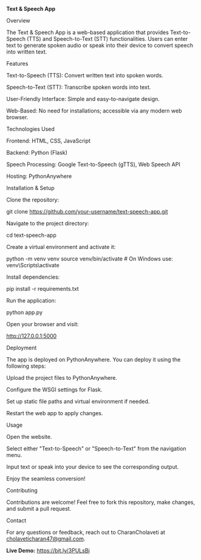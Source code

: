 **Text & Speech App**

Overview

The Text & Speech App is a web-based application that provides Text-to-Speech (TTS) and Speech-to-Text (STT) functionalities. Users can enter text to generate spoken audio or speak into their device to convert speech into written text.

Features

Text-to-Speech (TTS): Convert written text into spoken words.

Speech-to-Text (STT): Transcribe spoken words into text.

User-Friendly Interface: Simple and easy-to-navigate design.

Web-Based: No need for installations; accessible via any modern web browser.

Technologies Used

Frontend: HTML, CSS, JavaScript

Backend: Python (Flask)

Speech Processing: Google Text-to-Speech (gTTS), Web Speech API

Hosting: PythonAnywhere

Installation & Setup

Clone the repository:

git clone https://github.com/your-username/text-speech-app.git

Navigate to the project directory:

cd text-speech-app

Create a virtual environment and activate it:

python -m venv venv
source venv/bin/activate  # On Windows use: venv\Scripts\activate

Install dependencies:

pip install -r requirements.txt

Run the application:

python app.py

Open your browser and visit:

http://127.0.0.1:5000

Deployment

The app is deployed on PythonAnywhere. You can deploy it using the following steps:

Upload the project files to PythonAnywhere.

Configure the WSGI settings for Flask.

Set up static file paths and virtual environment if needed.

Restart the web app to apply changes.

Usage

Open the website.

Select either "Text-to-Speech" or "Speech-to-Text" from the navigation menu.

Input text or speak into your device to see the corresponding output.

Enjoy the seamless conversion!

Contributing

Contributions are welcome! Feel free to fork this repository, make changes, and submit a pull request.

Contact

For any questions or feedback, reach out to CharanCholaveti at cholaveticharan47@gmail.com.

**Live Demo:** https://bit.ly/3PULsBi
